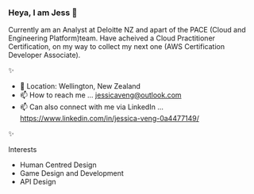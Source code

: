 ### Heya, I am  Jess 👋

Currently am an Analyst at Deloitte NZ and apart of the PACE (Cloud and Engineering Platform)team.
Have acheived a Cloud Practitioner Certification, on my way to collect my next one (AWS Certification Developer Associate).

✨ 
 
- :round_pushpin: Location: Wellington, New Zealand
- 📫 How to reach me ... jessicaveng@outlook.com  
- 📫 Can also connect with me via LinkedIn ...  https://www.linkedin.com/in/jessica-veng-0a4477149/ 

✨ 

Interests
- Human Centred Design 
- Game Design and Development
- API Design
